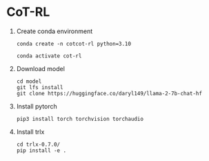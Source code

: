 # CoT-RL

1. Create conda environment

    ```shell
    conda create -n cotcot-rl python=3.10
    ```

    ```shell
    conda activate cot-rl
    ```

1. Download model

    ```shell
    cd model
    git lfs install
    git clone https://huggingface.co/daryl149/llama-2-7b-chat-hf
    ```

1. Install pytorch

    ```shell
    pip3 install torch torchvision torchaudio
    ```

1. Install trlx
    ```shell
    cd trlx-0.7.0/
    pip install -e .
    ```
